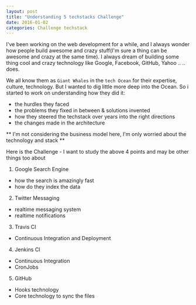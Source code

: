 ```yaml
---
layout: post
title: "Understanding 5 techstacks Challenge"
date: 2016-01-02
categories: Challenge techstack
---
```


I've been working on the web development for a while, and I always wonder how people build awesome and crazy stuff(I'm sure a thing can be awesome and crazy at the same time). I always dream of building some thing cool and crazy technology like Google, Facebook, GitHub, Yahoo .. .. does.

We all know them as `Giant Whales` in the `tech Ocean` for their expertise, culture, technology. But I wanted to dig little more deep into the Ocean. So i started to work on understanding how they did it:

- the hurdles they faced
- the problems they fixed in between & solutions invented
- how they steered the techstack over years into the right directions
- the changes made in the architecture  

** I'm not considering the business model here, I'm only worried about the technology and stack **

Here is the Challenge - I want to study the above 4 points and may be other things too about

1. Google Search Engine
  - how the search is amazingly fast
  - how do they index the data
2. Twitter Messaging
  - realtime messaging system
  - realtime notifications
3. Travis CI
  - Continuous Integration and Deployment
4. Jenkins CI
  - Continuous Integration
  - CronJobs
5. GitHub
  - Hooks technology
  - Core technology to sync the files
